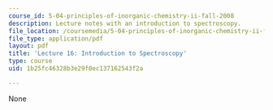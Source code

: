 ```yaml
---
course_id: 5-04-principles-of-inorganic-chemistry-ii-fall-2008
description: Lecture notes with an introduction to spectroscopy.
file_location: /coursemedia/5-04-principles-of-inorganic-chemistry-ii-fall-2008/1b25fc46328b3e29f0ec137162543f2a_lecture_16.pdf
file_type: application/pdf
layout: pdf
title: 'Lecture 16: Introduction to Spectroscopy'
type: course
uid: 1b25fc46328b3e29f0ec137162543f2a

---
```

None